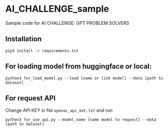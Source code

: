 # AI_CHALLENGE_sample
Sample code for AI CHALLENGE: GPT PROBLEM SOLVERS

## Installation
```
pip3 install -r requirements.txt
```

## For loading model from huggingface or local:
```
python3 for_load_model.py --load [name or link model] --data [path to dataset]
```

## For request API
Change API KEY in file `openai_api_ket.txt` and run
```
python3 for_use_api.py --model_name [name model to request] --data [path to dataset]
```